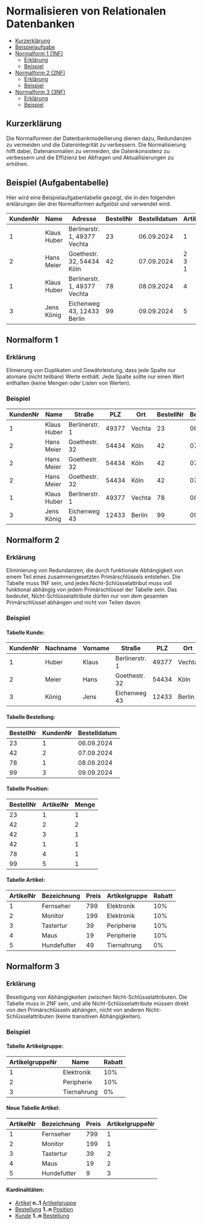 # Normalisieren von Relationalen Datenbanken
- [Kurzerklärung](#kurzerklärung)
- [Beispielaufgabe](#beispiel-aufgabentabelle)
- [Normalform 1 (1NF)](#normalform-1)
    - [Erklärung](#erklärung)
    - [Beispiel](#beispiel)
- [Normalform 2 (2NF)](#normalform-2)
    - [Erklärung](#erklc3a4rung-1)
    - [Beispiel](#beispiel-1)
- [Normalform 3 (3NF)](#normalform-3)
    - [Erklärung](#erklc3a4rung-2)
    - [Beispiel](#beispiel-2)

## Kurzerklärung
Die Normalformen der Datenbankmodellierung dienen dazu, Redundanzen zu vermeiden und die Datenintegrität zu verbessern. Die Normalisierung hilft dabei, Datenanomalien zu vermeiden, die Datenkonsistenz zu verbessern und die Effizienz bei Abfragen und Aktuallisierungen zu erhöhen.

## Beispiel (Aufgabentabelle)
Hier wird eine Beispielaufgabentabelle gezeigt, die in den folgenden erklärungen der drei Normalformen aufgelöst und verwendet wird.

|KundenNr|Name|Adresse|BestellNr|Bestelldatum|ArtikelNr|Artikelbezeichnung|Menge|Preis|Artikelgruppe|Rabatt
|-|-|-|-|-|-|-|-|-|-|-
|1|Klaus Huber|Berlinerstr. 1, 49377 Vechta|23|06.09.2024|1|Fernseher|1|799|Elektronik|10%
|2|Hans Meier|Goethestr. 32, 54434 Köln|42|07.09.2024|2<br>3<br>1|Monitor<br>Tastertur<br>Fernseher|2<br>1<br>1|199<br>39<br>799|Elektronik<br>Peripherie<br>Elektronik|10%
1|Klaus Huber|Berlinerstr. 1, 49377 Vechta|78|08.09.2024|4|Maus|1|19|Tiernahrung|10%
|3|Jens König|Eichenweg 43, 12433 Berlin|99|09.09.2024|5|Hundefutter|1|49|Tiernahrung|0%

## Normalform 1
### Erklärung
Elimierung von Duplikaten und Gewährleistung, dass jede Spalte nur atomare (nicht teilbare) Werte enthält. Jede Spalte sollte nur einen Wert enthalten (keine Mengen oder Listen von Werten).

### Beispiel
|KundenNr|Name|Straße|PLZ|Ort|BestellNr|Bestelldatum|ArtikelNr|Artikelbezeichnung|Menge|Preis|Artikelgruppe|Rabatt
|-|-|-|-|-|-|-|-|-|-|-|-|-
|1|Klaus Huber|Berlinerstr. 1|49377|Vechta|23|06.09.2024|1|Fernseher|1|799|Elektronik|10%
|2|Hans Meier|Goethestr. 32|54434|Köln|42|07.09.2024|2|Monitor|2|199|Elektronik|10%
|2|Hans Meier|Goethestr. 32|54434|Köln|42|07.09.2024|3|Tastertur|1|39|Peripherie|10%
|2|Hans Meier|Goethestr. 32|54434|Köln|42|07.09.2024|1|Fernseher|1|799|Elektronik|10%
1|Klaus Huber|Berlinerstr. 1|49377|Vechta|78|08.09.2024|4|Maus|1|19|Tiernahrung|10%
|3|Jens König|Eichenweg 43|12433|Berlin|99|09.09.2024|5|Hundefutter|1|49|Tiernahrung|0%

## Normalform 2
### Erklärung
Eliminierung von Redundanzen, die durch funktionale Abhängigkeit von einem Teil eines zusammengesetzten Primärschlüssels entstehen. Die Tabelle muss 1NF sein, und jedes Nicht-Schlüsselattribut muss voll funktional abhängig von jedem Primärschlüssel der Tabelle sein. Das bedeutet, Nicht-Schlüsselattribute dürfen nur von dem gesamten Primärschlüssel abhängen und nicht von Teilen davon.

### Beispiel
#### Tabelle Kunde:
|KundenNr|Nachname|Vorname|Straße|PLZ|Ort
|-|-|-|-|-|-
|1|Huber|Klaus|Berlinerstr. 1|49377|Vechta
|2|Meier|Hans|Goethestr. 32|54434|Köln
|3|König|Jens|Eichenweg 43|12433|Berlin

#### Tabelle Bestellung:
|BestellNr|KundenNr|Bestelldatum
|-|-|-
|23|1|06.09.2024
|42|2|07.09.2024
|78|1|08.09.2024
|99|3|09.09.2024

#### Tabelle Position:
|BestellNr|ArtikelNr|Menge
|-|-|-
|23|1|1
|42|2|2
|42|3|1
|42|1|1
|78|4|1
|99|5|1

#### Tabelle Artikel:
|ArtikelNr|Bezeichnung|Preis|Artikelgruppe|Rabatt
|-|-|-|-|-
|1|Fernseher|799|Elektronik|10%
|2|Monitor|199|Elektronik|10%
|3|Tastertur|39|Peripherie|10%
|4|Maus|19|Peripherie|10%
|5|Hundefutter|49|Tiernahrung|0%

## Normalform 3
### Erklärung
Beseitigung von Abhängigkeiten zwischen Nicht-Schlüsselattributen. Die Tabelle muss in 2NF sein, und alle Nicht-Schlüsselattribute müssen direkt von den Primärschlüsseln abhängen, nicht von anderen Nicht-Schlüsselattributen (keine transitiven Abhängigkeiten).

### Beispiel
#### Tabelle Artikelgruppe:
|ArtikelgruppeNr|Name|Rabatt
|-|-|-
|1|Elektronik|10%
|2|Peripherie|10%
|3|Tiernahrung|0%

#### Neue Tabelle Artikel:
|ArtikelNr|Bezeichnung|Preis|ArtikelgruppeNr
|-|-|-|-
|1|Fernseher|799|1
|2|Monitor|199|1
|3|Tastertur|39|2
|4|Maus|19|2
|5|Hundefutter|9|3

#### Kardinalitäten:
- [Artikel](#neue-tabelle-artikel) **n..1** [Artikelgruppe](#tabelle-artikelgruppe)
- [Bestellung](#tabelle-bestellung) **1..n** [Position](#tabelle-position)
- [Kunde](#tabelle-kunde) **1..n** [Bestellung](#tabelle-bestellung)


